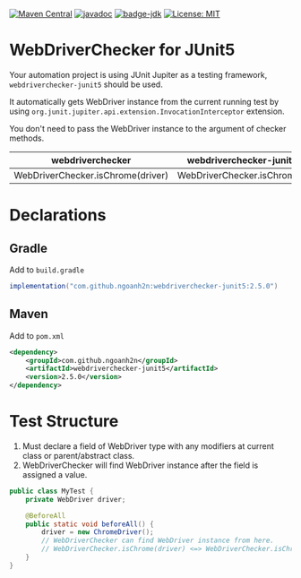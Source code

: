 [![Maven Central](https://maven-badges.herokuapp.com/maven-central/com.github.ngoanh2n/webdriverchecker-junit5/badge.svg)](https://maven-badges.herokuapp.com/maven-central/com.github.ngoanh2n/webdriverchecker-junit5)
[![javadoc](https://javadoc.io/badge2/com.github.ngoanh2n/webdriverchecker-junit5/javadoc.svg)](https://javadoc.io/doc/com.github.ngoanh2n/webdriverchecker-junit5)
[![badge-jdk](https://img.shields.io/badge/jdk-8-blue.svg)](http://www.oracle.com/technetwork/java/javase/downloads/index.html)
[![License: MIT](https://img.shields.io/badge/License-MIT-blueviolet.svg)](https://opensource.org/licenses/MIT)

# WebDriverChecker for JUnit5
Your automation project is using JUnit Jupiter as a testing framework, `webdriverchecker-junit5` should be used.

It automatically gets WebDriver instance from the current running test by using `org.junit.jupiter.api.extension.InvocationInterceptor` extension.

You don't need to pass the WebDriver instance to the argument of checker methods.

| webdriverchecker   	              | webdriverchecker-junit5     |
|---	                              |---	                        |
| WebDriverChecker.isChrome(driver) | WebDriverChecker.isChrome() |

# Declarations
## Gradle
Add to `build.gradle`
```gradle
implementation("com.github.ngoanh2n:webdriverchecker-junit5:2.5.0")
```

## Maven
Add to `pom.xml`
```xml
<dependency>
    <groupId>com.github.ngoanh2n</groupId>
    <artifactId>webdriverchecker-junit5</artifactId>
    <version>2.5.0</version>
</dependency>
```

# Test Structure
1. Must declare a field of WebDriver type with any modifiers at current class or parent/abstract class.
2. WebDriverChecker will find WebDriver instance after the field is assigned a value.

```java
public class MyTest {
    private WebDriver driver;

    @BeforeAll
    public static void beforeAll() {
        driver = new ChromeDriver();
        // WebDriverChecker can find WebDriver instance from here.
        // WebDriverChecker.isChrome(driver) <=> WebDriverChecker.isChrome()
    }
}
```
